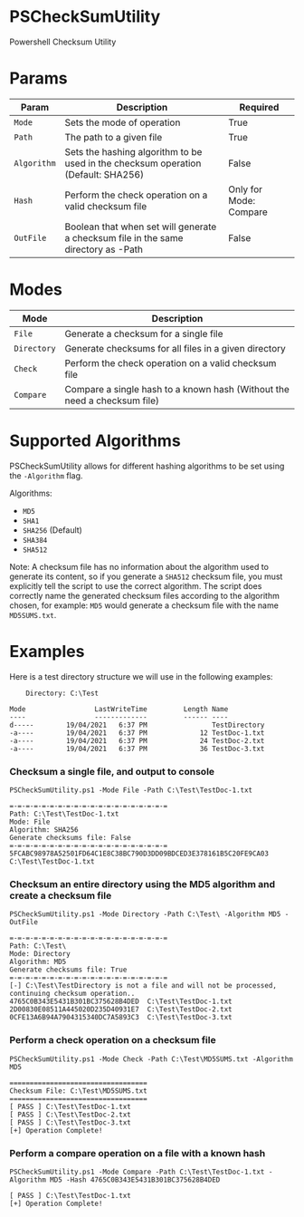 # PSCheckSumUtility
Powershell Checksum Utility

# Params
| Param | Description | Required |
| --- | --- | --- |
| `Mode` | Sets the mode of operation | True |
| `Path` | The path to a given file | True |
| `Algorithm` | Sets the hashing algorithm to be used in the checksum operation (Default: SHA256) | False |
| `Hash` | Perform the check operation on a valid checksum file | Only for Mode: Compare | 
| `OutFile` | Boolean that when set will generate a checksum file in the same directory as -Path | False |

# Modes
| Mode | Description |
| --- | --- |
| `File` | Generate a checksum for a single file |
| `Directory` | Generate checksums for all files in a given directory |
| `Check` | Perform the check operation on a valid checksum file |
| `Compare` | Compare a single hash to a known hash (Without the need a checksum file) |

# Supported Algorithms
PSCheckSumUtility allows for different hashing algorithms to be set using the `-Algorithm` flag. 

Algorithms: 
- `MD5`
- `SHA1`
- `SHA256` (Default)
- `SHA384`
- `SHA512` 

Note: A checksum file has no information about the algorithm used to generate its content, so if you generate a `SHA512` checksum file, you must explicitly tell the script to use the correct algorithm. The script does correctly name the generated checksum files according to the algorithm chosen, for example: `MD5` would generate a checksum file with the name `MD5SUMS.txt`.

# Examples
Here is a test directory structure we will use in the following examples:
```
    Directory: C:\Test

Mode                 LastWriteTime         Length Name
----                 -------------         ------ ----
d-----        19/04/2021   6:37 PM                TestDirectory
-a----        19/04/2021   6:37 PM             12 TestDoc-1.txt
-a----        19/04/2021   6:37 PM             24 TestDoc-2.txt
-a----        19/04/2021   6:37 PM             36 TestDoc-3.txt
```

### Checksum a single file, and output to console 
```
PSCheckSumUtility.ps1 -Mode File -Path C:\Test\TestDoc-1.txt

=-=-=-=-=-=-=-=-=-=-=-=-=-=-=-=-=-=-=-=
Path: C:\Test\TestDoc-1.txt
Mode: File
Algorithm: SHA256
Generate checksums file: False
=-=-=-=-=-=-=-=-=-=-=-=-=-=-=-=-=-=-=-=
5FCABC98978A52501FD64C1E8C38BC790D3DD09BDCED3E378161B5C20FE9CA03  C:\Test\TestDoc-1.txt
```

### Checksum an entire directory using the MD5 algorithm and create a checksum file
```
PSCheckSumUtility.ps1 -Mode Directory -Path C:\Test\ -Algorithm MD5 -OutFile

=-=-=-=-=-=-=-=-=-=-=-=-=-=-=-=-=-=-=-=
Path: C:\Test\
Mode: Directory
Algorithm: MD5
Generate checksums file: True
=-=-=-=-=-=-=-=-=-=-=-=-=-=-=-=-=-=-=-=
[-] C:\Test\TestDirectory is not a file and will not be processed, continuing checksum operation..
4765C0B343E5431B301BC375628B4DED  C:\Test\TestDoc-1.txt
2D00830E08511A445020D235D40931E7  C:\Test\TestDoc-2.txt
0CFE13A6B94A7904315340DC7A5893C3  C:\Test\TestDoc-3.txt
```

### Perform a check operation on a checksum file
```
PSCheckSumUtility.ps1 -Mode Check -Path C:\Test\MD5SUMS.txt -Algorithm MD5

==================================
Checksum File: C:\Test\MD5SUMS.txt
==================================
[ PASS ] C:\Test\TestDoc-1.txt
[ PASS ] C:\Test\TestDoc-2.txt
[ PASS ] C:\Test\TestDoc-3.txt
[+] Operation Complete!
```

### Perform a compare operation on a file with a known hash
```
PSCheckSumUtility.ps1 -Mode Compare -Path C:\Test\TestDoc-1.txt -Algorithm MD5 -Hash 4765C0B343E5431B301BC375628B4DED

[ PASS ] C:\Test\TestDoc-1.txt
[+] Operation Complete!
```
